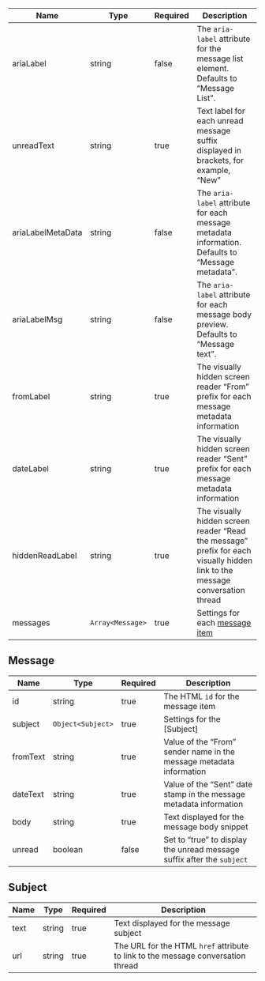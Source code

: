 | Name              | Type             | Required | Description                                                                                                                  |
| ----------------- | ---------------- | -------- | ---------------------------------------------------------------------------------------------------------------------------- |
| ariaLabel         | string           | false    | The `aria-label` attribute for the message list element. Defaults to “Message List”.                                         |
| unreadText        | string           | true     | Text label for each unread message suffix displayed in brackets, for example, “New”                                          |
| ariaLabelMetaData | string           | false    | The `aria-label` attribute for each message metadata information. Defaults to “Message metadata”.                            |
| ariaLabelMsg      | string           | false    | The `aria-label` attribute for each message body preview. Defaults to “Message text”.                                        |
| fromLabel         | string           | true     | The visually hidden screen reader “From” prefix for each message metadata information                                        |
| dateLabel         | string           | true     | The visually hidden screen reader “Sent” prefix for each message metadata information                                        |
| hiddenReadLabel   | string           | true     | The visually hidden screen reader “Read the message” prefix for each visually hidden link to the message conversation thread |
| messages          | `Array<Message>` | true     | Settings for each [message item](#message)                                                                                   |

## Message

| Name     | Type              | Required | Description                                                            |
| -------- | ----------------- | -------- | ---------------------------------------------------------------------- |
| id       | string            | true     | The HTML `id` for the message item                                     |
| subject  | `Object<Subject>` | true     | Settings for the [Subject]                                             |
| fromText | string            | true     | Value of the “From” sender name in the message metadata information    |
| dateText | string            | true     | Value of the “Sent” date stamp in the message metadata information     |
| body     | string            | true     | Text displayed for the message body snippet                            |
| unread   | boolean           | false    | Set to “true” to display the unread message suffix after the `subject` |

## Subject

| Name | Type   | Required | Description                                                                      |
| ---- | ------ | -------- | -------------------------------------------------------------------------------- |
| text | string | true     | Text displayed for the message subject                                           |
| url  | string | true     | The URL for the HTML `href` attribute to link to the message conversation thread |
